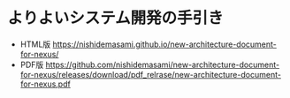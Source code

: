 # よりよいシステム開発の手引き

- HTML版 https://nishidemasami.github.io/new-architecture-document-for-nexus/  
- PDF版 https://github.com/nishidemasami/new-architecture-document-for-nexus/releases/download/pdf_relrase/new-architecture-document-for-nexus.pdf  
